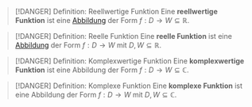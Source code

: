 > [!DANGER] Definition: Reellwertige Funktion
> Eine **reellwertige Funktion** ist eine [Abbildung](../../Mengenlehre/Abbildungen/Abbildung.md) der Form $f: D \to W \subseteq \mathbb{R}$.

> [!DANGER] Definition: Reelle Funktion
> Eine **reelle Funktion** ist eine [Abbildung](../../Mengenlehre/Abbildungen/Abbildung.md) der Form $f: D \to W$ mit $D, W \subseteq \mathbb{R}$.

> [!DANGER] Definition: Komplexwertige Funktion
> Eine **komplexwertige Funktion** ist eine Abbildung der Form $f: D \to W \subseteq \mathbb{C}$.

> [!DANGER] Definition: Komplexe Funktion
> Eine **komplexe Funktion** ist eine Abbildung der Form $f: D \to W$ mit $D, W \subseteq \mathbb{C}$.
